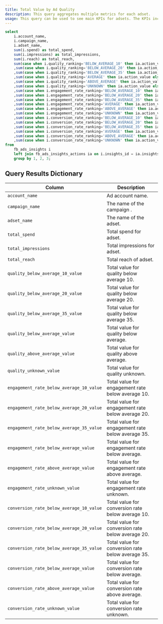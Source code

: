 ```yaml
---
title: Total Value by Ad Quality
description: This query aggregates multiple metrics for each adset.
usage: This query can be used to see main KPIs for adsets. The KPIs include but not limited to quality informaion, impressions, reach, spend, etc.
---
```


```sql
select
    i.account_name,
    i.campaign_name,
    i.adset_name,
    sum(i.spend) as total_spend,
    sum(i.impressions) as total_impressions,
    sum(i.reach) as total_reach,
    sum(case when i.quality_ranking='BELOW_AVERAGE_10' then ia.action_value else null end) as quality_below_average_10_value
    ,sum(case when i.quality_ranking='BELOW_AVERAGE_20' then ia.action_value else null end) as quality_below_average_20_value
    ,sum(case when i.quality_ranking='BELOW_AVERAGE_35' then ia.action_value else null end) as quality_below_average_35_value
    ,sum(case when i.quality_ranking='AVERAGE' then ia.action_value else null end) as quality_below_average_value
    ,sum(case when i.quality_ranking='ABOVE_AVERAGE' then ia.action_value else null end) as quality_above_average_value
    ,sum(case when i.quality_ranking='UNKNOWN' then ia.action_value else null end) as quality_unknown_value
    ,sum(case when i.engagement_rate_ranking='BELOW_AVERAGE_10' then ia.action_value else null end) as engagement_rate_below_average_10_value
    ,sum(case when i.engagement_rate_ranking='BELOW_AVERAGE_20' then ia.action_value else null end) as engagement_rate_below_average_20_value
    ,sum(case when i.engagement_rate_ranking='BELOW_AVERAGE_35' then ia.action_value else null end) as engagement_rate_below_average_35_value
    ,sum(case when i.engagement_rate_ranking='AVERAGE' then ia.action_value else null end) as engagement_rate_below_average_value
    ,sum(case when i.engagement_rate_ranking='ABOVE_AVERAGE' then ia.action_value else null end) as engagement_rate_above_average_value
    ,sum(case when i.engagement_rate_ranking='UNKNOWN' then ia.action_value else null end) as engagement_rate_unknown_value
    ,sum(case when i.conversion_rate_ranking='BELOW_AVERAGE_10' then ia.action_value else null end) as conversion_rate_below_average_10_value
    ,sum(case when i.conversion_rate_ranking='BELOW_AVERAGE_20' then ia.action_value else null end) as conversion_rate_below_average_20_value
    ,sum(case when i.conversion_rate_ranking='BELOW_AVERAGE_35' then ia.action_value else null end) as conversion_rate_below_average_35_value
    ,sum(case when i.conversion_rate_ranking='AVERAGE' then ia.action_value else null end) as conversion_rate_below_average_value
    ,sum(case when i.conversion_rate_ranking='ABOVE_AVERAGE' then ia.action_value else null end) as conversion_rate_above_average_value
    ,sum(case when i.conversion_rate_ranking='UNKNOWN' then ia.action_value else null end) as conversion_rate_unknown_value
from
    fb_ads_insights i
    left join fb_ads_insights_actions ia on i.insights_id = ia.insights_id
    group by 1, 2, 3;
```

## Query Results Dictionary

| Column | Description |
| --- | --- |
| `account_name`| Ad account name. |
| `campaign_name`| The name of the campaign . |
| `adset_name`| The name of the adset. |
| `total_spend`| Total spend for adset. |
| `total_impressions`| Total impressions for adset. |
| `total_reach`| Total reach of adset. |
| `quality_below_average_10_value`| Total value for quality below average 10. |
| `quality_below_average_20_value`| Total value for quality below average 20. |
| `quality_below_average_35_value`| Total value for quality below average 35. |
| `quality_below_average_value`| Total value for quality below average. |
| `quality_above_average_value`| Total value for quality above average. |
| `quality_unknown_value`| Total value for quality unknown. |
| `engagement_rate_below_average_10_value`| Total value for engagement rate below average 10. |
| `engagement_rate_below_average_20_value`| Total value for engagement rate below average 20. |
| `engagement_rate_below_average_35_value`| Total value for engagement rate below average 35. |
| `engagement_rate_below_average_value`| Total value for engagement rate below average. |
| `engagement_rate_above_average_value`| Total value for engagement rate above average. |
| `engagement_rate_unknown_value`| Total value for engagement rate unknown. |
| `conversion_rate_below_average_10_value`| Total value for conversion rate below average 10. |
| `conversion_rate_below_average_20_value`| Total value for conversion rate below average 20. |
| `conversion_rate_below_average_35_value`| Total value for conversion rate below average 35. |
| `conversion_rate_below_average_value`| Total value for conversion rate below average. |
| `conversion_rate_above_average_value`| Total value for conversion rate above average. |
| `conversion_rate_unknown_value`| Total value for conversion rate unknown. |
